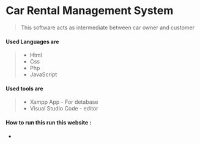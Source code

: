 # Car Rental Management System

> This  software acts as intermediate between car owner and customer


#### Used Languages are 
> * Html 
> * Css
> * Php
> * JavaScript

#### Used tools are 
> * Xampp App          - For detabase
> * Visual Studio Code  - editor

#### How to run this run this website :

*
